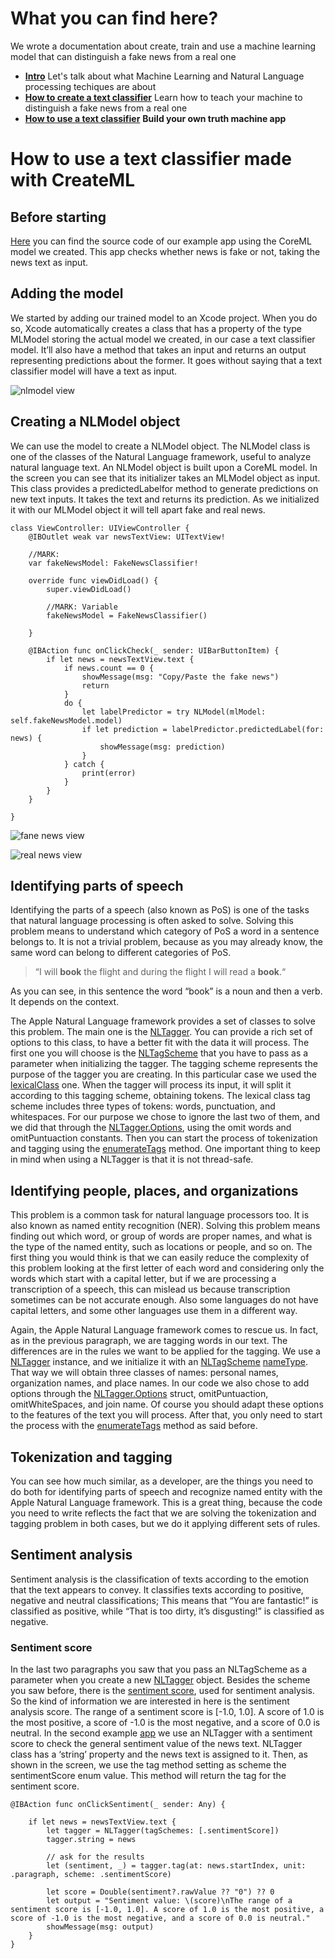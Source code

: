 # What you can find here?

We wrote a documentation about create, train and use a machine learning model that can distinguish a fake news from a real one
* [**Intro**](README.md) Let's talk about what Machine Learning and Natural Language processing techiques are about
* [**How to create a text classifier**]((How&#32;to&#32;create&#32;a&#32;text&#32;classifier.md)) Learn how to teach your machine to distinguish a fake news from a real one
* [**How to use a text classifier**](How&#32;to&#32;use&#32;a&#32;text&#32;classifier.md) **Build your own truth machine app**

# How to use a text classifier made with CreateML

## Before starting

[Here](https://github.com/alebar95/Natural-Language-Processing/tree/master/Projects/CheckFakeNews) you can find the source code of our example app using the CoreML model we created. This app checks whether news is fake or not, taking the news text as input.

## Adding the model

We started by adding our trained model to an Xcode project. When you do so, Xcode automatically creates a class that has a property of the type MLModel storing the actual model we created, in our case a text classifier model. It’ll also have a method that takes an input and returns an output representing predictions about the former. It goes without saying that a text classifier model will have a text as input. 

![nlmodel view](/images/XCode-Model.png)

## Creating a NLModel object

We can use the model to create a NLModel object. The NLModel class is one of the classes of the Natural Language framework, useful to analyze natural language text.  An NLModel
object is built upon a CoreML model. In the screen you can see that its initializer takes an MLModel object as input.
This class provides a  predictedLabelfor method to generate predictions on new text inputs. It takes the text and returns its prediction. As we initialized it with our MLModel object it will tell apart fake and real news.

    class ViewController: UIViewController {
        @IBOutlet weak var newsTextView: UITextView!
        
        //MARK:
        var fakeNewsModel: FakeNewsClassifier!

        override func viewDidLoad() {
            super.viewDidLoad()
            
            //MARK: Variable
            fakeNewsModel = FakeNewsClassifier()
            
        }

        @IBAction func onClickCheck(_ sender: UIBarButtonItem) {
            if let news = newsTextView.text {
                if news.count == 0 {
                    showMessage(msg: "Copy/Paste the fake news")
                    return
                }
                do {
                    let labelPredictor = try NLModel(mlModel: self.fakeNewsModel.model)
                    if let prediction = labelPredictor.predictedLabel(for: news) {
                        showMessage(msg: prediction)
                    }
                } catch {
                    print(error)
                }
            }
        }
        
    }


![fane news view](/images/demoFake.png)

![real news view](/images/demoReal.png)

## Identifying parts of speech

Identifying the parts of a speech (also known as PoS) is one of the tasks that natural language processing is often asked to solve. Solving this problem means to understand which category of PoS a word in a sentence belongs to. It is not a trivial problem, because as you may already know, the same word can belong to different categories of PoS.

>“I will **book** the flight and during the flight I will read a **book**.“

As you can see, in this sentence the word “book” is a noun and then a verb. It depends on the context.

The Apple Natural Language framework provides a set of classes to solve this problem. The main one is the [NLTagger](https://developer.apple.com/documentation/naturallanguage/nltagger?language=swift). You can provide a rich set of options to this class, to have a better fit with the data it will process. The first one you will choose is the [NLTagScheme](https://developer.apple.com/documentation/naturallanguage/nltagscheme) that you have to pass as a parameter when initializing the tagger. The tagging scheme represents the purpose of the tagger you are creating. In this particular case we used the [lexicalClass](https://developer.apple.com/documentation/naturallanguage/nltagscheme/2976610-lexicalclass) one. When the tagger will process its input, it will split it according to this tagging scheme, obtaining tokens. The lexical class tag scheme includes three types of tokens: words, punctuation, and whitespaces. For our purpose we chose to ignore the last two of them, and we did that through the [NLTagger.Options](https://developer.apple.com/documentation/naturallanguage/nltagger/options), using the omit words and omitPuntuaction constants. Then you can start the process of tokenization and tagging using the [enumerateTags](https://developer.apple.com/documentation/naturallanguage/nltagger/3017457-enumeratetags) method. One important thing to keep in mind when using a NLTagger is that it is not thread-safe.

## Identifying people, places, and organizations

This problem is a common task for natural language processors too. It is also known as named entity recognition (NER). Solving this problem means finding out which word, or group of words are proper names, and what is the type of the named entity, such as locations or people, and so on. The first thing you would think is that we can easily reduce the complexity of this problem looking at the first letter of each word and considering only the words which start with a capital letter, but if we are processing a transcription of a speech, this can mislead us because transcription sometimes can be not accurate enough. Also some languages do not have capital letters, and some other languages use them in a different way.

Again, the Apple Natural Language framework comes to rescue us. In fact, as in the previous paragraph, we are tagging words in our text. The differences are in the rules we want to be applied for the tagging. We use a [NLTagger](https://developer.apple.com/documentation/naturallanguage/nltagger?language=swift) instance, and we initialize it with an [NLTagScheme](https://developer.apple.com/documentation/naturallanguage/nltagscheme) [nameType](https://developer.apple.com/documentation/naturallanguage/nltagscheme/2976611-nametype). That way we will obtain three classes of names: personal names, organization names, and place names. In our code we also chose to add options through the [NLTagger.Options](https://developer.apple.com/documentation/naturallanguage/nltagger/options) struct, omitPuntuaction, omitWhiteSpaces, and join name. Of course you should adapt these options to the features of the text you will process. After that, you only need to start the process with the [enumerateTags](https://developer.apple.com/documentation/naturallanguage/nltagger/3017457-enumeratetags) method as said before.

## Tokenization and tagging

You can see how much similar, as a developer, are the things you need to do both for identifying parts of speech and recognize named entity with the Apple Natural Language framework. This is a great thing, because the code you need to write reflects the fact that we are solving the tokenization and tagging problem in both cases, but we do it applying different sets of rules.

## Sentiment analysis

Sentiment analysis is the classification of texts according to the emotion that the text appears to convey. It classifies texts according to positive, negative and neutral classifications;
This means that “You are fantastic!” is classified as positive, while “That is too dirty, it’s disgusting!” is classified as negative.

### Sentiment score

In the last two paragraphs you saw that you pass an NLTagScheme as a parameter when you create a new [NLTagger](https://developer.apple.com/documentation/naturallanguage/nltagger?language=swift) object.  Besides the scheme you saw before, there is the [sentiment score](https://developer.apple.com/documentation/naturallanguage/nltagscheme/3113856-sentimentscore), used for sentiment analysis. So the kind of information we are interested in here is the sentiment analysis score. The range of a sentiment score is [-1.0, 1.0]. A score of 1.0 is the most positive, a score of -1.0 is the most negative, and a score of 0.0 is neutral.
In the second example [app](https://github.com/alebar95/Natural-Language-Processing/tree/master/Projects/CheckFakeNews2) we use an NLTagger with a sentiment score to check the general sentiment value of the news text.
NLTagger class has a ‘string’ property and the news text is assigned to it.
Then, as shown in the screen, we use the tag method setting as scheme the sentimentScore enum value. This method will return the tag for the sentiment score.

    @IBAction func onClickSentiment(_ sender: Any) {
        
        if let news = newsTextView.text {
            let tagger = NLTagger(tagSchemes: [.sentimentScore])
            tagger.string = news

            // ask for the results
            let (sentiment, _) = tagger.tag(at: news.startIndex, unit: .paragraph, scheme: .sentimentScore)

            let score = Double(sentiment?.rawValue ?? "0") ?? 0
            let output = "Sentiment value: \(score)\nThe range of a sentiment score is [-1.0, 1.0]. A score of 1.0 is the most positive, a score of -1.0 is the most negative, and a score of 0.0 is neutral."
            showMessage(msg: output)
        }
    }

